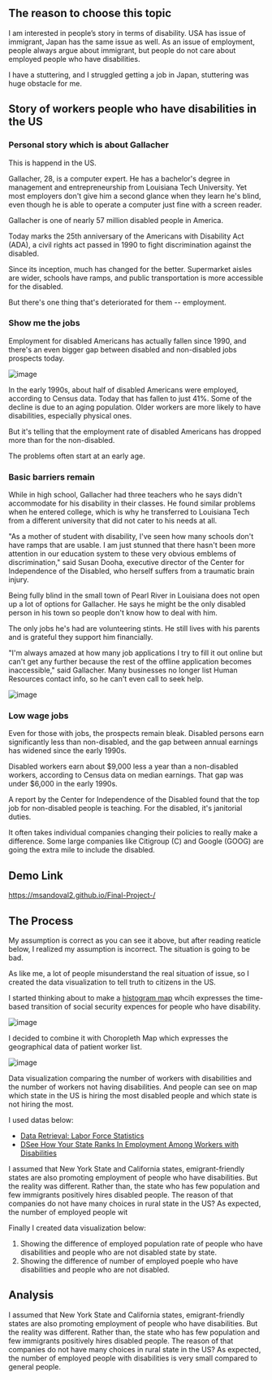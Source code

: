 ## The reason to choose this topic
I am interested in people’s story in terms of disability. USA has issue of immigrant, Japan has the same issue as well. As an issue of employment, people always argue about immigrant, but people do not care about employed people who have disabilities.

I have a stuttering, and I struggled getting a job in Japan, stuttering was huge obstacle for me.


## Story of workers people who have disabilities in the US
### Personal story which is about Gallacher
This is happend in the US.

Gallacher, 28, is a computer expert. He has a bachelor's degree in management and entrepreneurship from Louisiana Tech University. Yet most employers don't give him a second glance when they learn he's blind, even though he is able to operate a computer just fine with a screen reader.

Gallacher is one of nearly 57 million disabled people in America.

Today marks the 25th anniversary of the Americans with Disability Act (ADA), a civil rights act passed in 1990 to fight discrimination against the disabled.

Since its inception, much has changed for the better. Supermarket aisles are wider, schools have ramps, and public transportation is more accessible for the disabled.

But there's one thing that's deteriorated for them -- employment.

### Show me the jobs
Employment for disabled Americans has actually fallen since 1990, and there's an even bigger gap between disabled and non-disabled jobs prospects today. 

![image](https://i.imgur.com/ebBNEGg.jpg)

In the early 1990s, about half of disabled Americans were employed, according to Census data. Today that has fallen to just 41%. Some of the decline is due to an aging population. Older workers are more likely to have disabilities, especially physical ones.

But it's telling that the employment rate of disabled Americans has dropped more than for the non-disabled.

The problems often start at an early age.

### Basic barriers remain
While in high school, Gallacher had three teachers who he says didn't accommodate for his disability in their classes. He found similar problems when he entered college, which is why he transferred to Louisiana Tech from a different university that did not cater to his needs at all.

"As a mother of student with disability, I've seen how many schools don't have ramps that are usable. I am just stunned that there hasn't been more attention in our education system to these very obvious emblems of discrimination," said Susan Dooha, executive director of the Center for Independence of the Disabled, who herself suffers from a traumatic brain injury.

Being fully blind in the small town of Pearl River in Louisiana does not open up a lot of options for Gallacher. He says he might be the only disabled person in his town so people don't know how to deal with him.

The only jobs he's had are volunteering stints. He still lives with his parents and is grateful they support him financially.

"I'm always amazed at how many job applications I try to fill it out online but can't get any further because the rest of the offline application becomes inaccessible," said Gallacher. Many businesses no longer list Human Resources contact info, so he can't even call to seek help.

![image](https://i.imgur.com/bVeCYGJ.jpg)

### Low wage jobs
Even for those with jobs, the prospects remain bleak. Disabled persons earn significantly less than non-disabled, and the gap between annual earnings has widened since the early 1990s.

Disabled workers earn about $9,000 less a year than a non-disabled workers, according to Census data on median earnings. That gap was under $6,000 in the early 1990s.

A report by the Center for Independence of the Disabled found that the top job for non-disabled people is teaching. For the disabled, it's janitorial duties.

It often takes individual companies changing their policies to really make a difference. Some large companies like Citigroup (C) and Google (GOOG) are going the extra mile to include the disabled.


## Demo Link
https://msandoval2.github.io/Final-Project-/


## The Process
My assumption is correct as you can see it above, but after reading reaticle below, I realized my assumption is incorrect. The situation is going to be bad.

As like me, a lot of people misunderstand the real situation of issue, so I created the data visualization to tell truth to citizens in the US.

I started thinking about to make a [histogram map](https://datavizcatalogue.com/methods/histogram.html) whcih expresses the time-based transition of social security expences for people who have disability.

![image](https://i.imgur.com/cChB6bb.png)

I decided to combine it with Choropleth Map which expresses the geographical data of patient worker list.

![image](https://i.imgur.com/U5HjU82.png)

Data visualization comparing the number of workers with disabilities and the number of workers not having disabilities. And people can see on map which state in the US is hiring the most disabled people and which state is not hiring the most.

I used datas below:

* [Data Retrieval: Labor Force Statistics](https://www.bls.gov/webapps/legacy/cpsatab6.htm)
* [DSee How Your State Ranks In Employment Among Workers with Disabilities](http://fortune.com/2017/02/28/disability-employment-rank/)

I assumed that New York State and California states, emigrant-friendly states are also promoting employment of people who have disabilities. But the reality was different. Rather than, the state who has few population and few immigrants positively hires disabled people. The reason of that companies do not have many choices in rural state in the US? As expected, the number of employed people wit

Finally I created data visualization below:
1. Showing the difference of employed population rate of people who have disabilities and people who are not disabled state by state.
2. Showing the difference of number of employed poeple who have disabilities and people who are not disabled.


## Analysis
I assumed that New York State and California states, emigrant-friendly states are also promoting employment of people who have disabilities. But the reality was different. Rather than, the state who has few population and few immigrants positively hires disabled people. The reason of that companies do not have many choices in rural state in the US? As expected, the number of employed people with disabilities is very small compared to general people.
